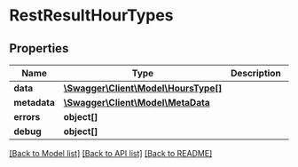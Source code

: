 # RestResultHourTypes

## Properties

 Name         | Type                                                  | Description | Notes      
--------------|-------------------------------------------------------|-------------|------------
 **data**     | [**\Swagger\Client\Model\HoursType[]**](HoursType.md) |             | [optional] 
 **metadata** | [**\Swagger\Client\Model\MetaData**](MetaData.md)     |             | [optional] 
 **errors**   | **object[]**                                          |             | [optional] 
 **debug**    | **object[]**                                          |             | [optional] 

[[Back to Model list]](../../README.md#documentation-for-models) [[Back to API list]](../../README.md#documentation-for-api-endpoints) [[Back to README]](../../README.md)


